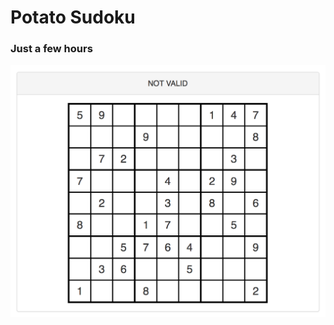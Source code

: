 # Potato Sudoku

### Just a few hours

![alt tag](https://raw.githubusercontent.com/javilobo8/potato-sudoku/master/img/example.png)